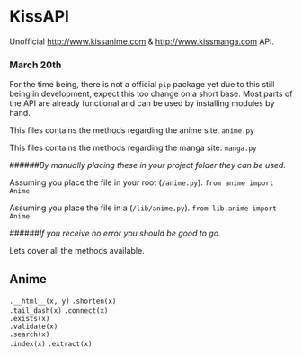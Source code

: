 
# KissAPI
Unofficial http://www.kissanime.com & http://www.kissmanga.com API.

### March 20th
For the time being, there is not a official ```pip``` package yet due to this
still being in development, expect this too change on a short base. Most parts
of the API are already functional and can be used by installing modules by hand.

This files contains the methods regarding the anime site.
```anime.py```

This files contains the methods regarding the manga site.
```manga.py```

######*By manually placing these in your project folder they can be used.*

Assuming you place the file in your root (```/anime.py```).
```from anime import Anime```

Assuming you place the file in a (```/lib/anime.py```).
```from lib.anime import Anime```

######*If you receive no error you should be good to go.*

Lets cover all the methods available.

## Anime
```.__html__(x, y)``` 
```.shorten(x)```   
```.tail_dash(x)``` 
```.connect(x)```  
```.exists(x)```   
```.validate(x)```  
```.search(x)```  
```.index(x)``` 
```.extract(x)``` 
